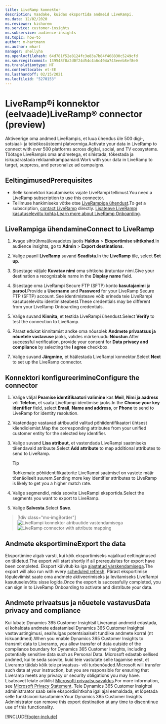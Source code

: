 ```yaml
---
title: LiveRamp konnektor
description: Vaadake, kuidas eksportida andmeid LiveRampi.
ms.date: 12/02/2020
ms.reviewer: kishorem
ms.service: customer-insights
ms.subservice: audience-insights
ms.topic: how-to
author: m-hartmann
ms.author: mhart
manager: shellyha
ms.openlocfilehash: 64d781f52e8124fc3e83a7b84f468830c5249cfd
ms.sourcegitcommit: 139548f8a2d0f24d54c4a6c404a743eeeb8ef8e0
ms.translationtype: HT
ms.contentlocale: et-EE
ms.lasthandoff: 02/15/2021
ms.locfileid: "5270153"
---
```

# <a name="liverampreg-connector-preview"></a><span data-ttu-id="386c1-103">LiveRamp&reg;i konnektor (eelvaade)</span><span class="sxs-lookup"><span data-stu-id="386c1-103">LiveRamp&reg; connector (preview)</span></span>

<span data-ttu-id="386c1-104">Aktiveerige oma andmed LiveRampis, et luua ühendus üle 500 digi-, sotsiaal- ja teleökosüsteemi platvormiga.</span><span class="sxs-lookup"><span data-stu-id="386c1-104">Activate your data in LiveRamp to connect with over 500 platforms across digital, social, and TV ecosystems.</span></span> <span data-ttu-id="386c1-105">Töötage LiveRampis oma andmetega, et sihistada, tõkestada ja isikupärastada reklaamikampaaniaid.</span><span class="sxs-lookup"><span data-stu-id="386c1-105">Work with your data in LiveRamp to target, suppress, and personalize ad campaigns.</span></span>

## <a name="prerequisites"></a><span data-ttu-id="386c1-106">Eeltingimused</span><span class="sxs-lookup"><span data-stu-id="386c1-106">Prerequisites</span></span>

- <span data-ttu-id="386c1-107">Selle konnektori kasutamiseks vajate LiveRampi tellimust.</span><span class="sxs-lookup"><span data-stu-id="386c1-107">You need a LiveRamp subscription to use this connector.</span></span>
- <span data-ttu-id="386c1-108">Tellimuse hankimiseks võtke otse [LiveRampiga ühendust](https://liveramp.com/contact/).</span><span class="sxs-lookup"><span data-stu-id="386c1-108">To get a subscription, [contact LiveRamp](https://liveramp.com/contact/) directly.</span></span> <span data-ttu-id="386c1-109">[Lisateave LiveRampi kasutuselevõtu kohta](https://liveramp.com/our-platform/data-onboarding/).</span><span class="sxs-lookup"><span data-stu-id="386c1-109">[Learn more about LiveRamp Onboarding](https://liveramp.com/our-platform/data-onboarding/).</span></span>

## <a name="connect-to-liveramp"></a><span data-ttu-id="386c1-110">LiveRampiga ühendamine</span><span class="sxs-lookup"><span data-stu-id="386c1-110">Connect to LiveRamp</span></span>

1. <span data-ttu-id="386c1-111">Avage sihtrühmaülevaadetes jaotis **Haldus** > **Eksportimise sihtkohad**.</span><span class="sxs-lookup"><span data-stu-id="386c1-111">In audience insights, go to **Admin** > **Export destinations**.</span></span>

1. <span data-ttu-id="386c1-112">Valige paanil **LiveRamp** suvand **Seadista**.</span><span class="sxs-lookup"><span data-stu-id="386c1-112">In the **LiveRamp** tile, select **Set up**.</span></span>

1. <span data-ttu-id="386c1-113">Sisestage väljale **Kuvatav nimi** oma sihtkoha äratuntav nimi.</span><span class="sxs-lookup"><span data-stu-id="386c1-113">Give your destination a recognizable name in the **Display name** field.</span></span>

1. <span data-ttu-id="386c1-114">Sisestage oma LiveRampi Secure FTP (SFTP) konto **kasutajanimi** ja **parool**.</span><span class="sxs-lookup"><span data-stu-id="386c1-114">Provide a **Username** and **Password** for your LiveRamp Secure FTP (SFTP) account.</span></span>
<span data-ttu-id="386c1-115">See identimisteave võib erineda teie LiveRampi kasutuselevõtu identimisteabest.</span><span class="sxs-lookup"><span data-stu-id="386c1-115">These credentials may be different from your LiveRamp Onboarding credentials.</span></span>

1. <span data-ttu-id="386c1-116">Valige suvand **Kinnita**, et testida LiveRampi ühendust.</span><span class="sxs-lookup"><span data-stu-id="386c1-116">Select **Verify** to test the connection to LiveRamp.</span></span>

1. <span data-ttu-id="386c1-117">Pärast edukat kinnitamist andke oma nõusolek **Andmete privaatsus ja nõuetele vastavuse** jaoks, valides märkeruudu **Nõustun**.</span><span class="sxs-lookup"><span data-stu-id="386c1-117">After successful verification, provide your consent for **Data privacy and compliance** by selecting the **I agree** checkbox.</span></span>

1. <span data-ttu-id="386c1-118">Valige suvand **Järgmine**, et häälestada LiveRampi konnektor.</span><span class="sxs-lookup"><span data-stu-id="386c1-118">Select **Next** to set up the LiveRamp connector.</span></span>

## <a name="configure-the-connector"></a><span data-ttu-id="386c1-119">Konnektori konfigureerimine</span><span class="sxs-lookup"><span data-stu-id="386c1-119">Configure the connector</span></span>

1. <span data-ttu-id="386c1-120">Valige väljal **Peamise identifikaatori valimine** kas **Meil**, **Nimi ja aadress** või **Telefon**, et saata LiveRampi identimise jaoks.</span><span class="sxs-lookup"><span data-stu-id="386c1-120">In the **Choose your key identifier** field, select **Email**,  **Name and address**, or **Phone** to send to LiveRamp for identity resolution.</span></span>

1. <span data-ttu-id="386c1-121">Vastendage vastavad atribuudid valitud põhiidentifikaatori ühtsest kliendiolemist.</span><span class="sxs-lookup"><span data-stu-id="386c1-121">Map the corresponding attributes from your unified customer entity for the selected key identifier.</span></span>

1. <span data-ttu-id="386c1-122">Valige suvand **Lisa atribuut**, et vastendada LiveRampi saatmiseks täiendavaid atribuute.</span><span class="sxs-lookup"><span data-stu-id="386c1-122">Select **Add attribute** to map additional attributes to send to LiveRamp.</span></span>

   > [!TIP]
   > <span data-ttu-id="386c1-123">Rohkemate põhiidentifikaatorite LiveRampi saatmisel on vastete määr tõenäoliselt suurem.</span><span class="sxs-lookup"><span data-stu-id="386c1-123">Sending more key identifier attributes to LiveRamp is likely to get you a higher match rate.</span></span>

1. <span data-ttu-id="386c1-124">Valige segmendid, mida soovite LiveRampi eksportida.</span><span class="sxs-lookup"><span data-stu-id="386c1-124">Select the segments you want to export to LiveRamp.</span></span>

1. <span data-ttu-id="386c1-125">Valige **Salvesta**.</span><span class="sxs-lookup"><span data-stu-id="386c1-125">Select **Save**.</span></span>

> [!div class="mx-imgBorder"]
> <span data-ttu-id="386c1-126">![LiveRampi konnektor atribuutide vastendamisega](media/export-liveramp-segments.png "LiveRampi konnektor atribuutide vastendamisega")</span><span class="sxs-lookup"><span data-stu-id="386c1-126">![LiveRamp connector with attribute mapping](media/export-liveramp-segments.png "LiveRamp connector with attribute mapping")</span></span>

## <a name="export-the-data"></a><span data-ttu-id="386c1-127">Andmete eksportimine</span><span class="sxs-lookup"><span data-stu-id="386c1-127">Export the data</span></span>

<span data-ttu-id="386c1-128">Eksportimine algab varsti, kui kõik eksportimiseks vajalikud eeltingimused on täidetud.</span><span class="sxs-lookup"><span data-stu-id="386c1-128">The export will start shortly if all prerequisites for export have been completed.</span></span> <span data-ttu-id="386c1-129">Eksport käivitub ka iga [ajastatud värskendamisega](system.md#schedule-tab).</span><span class="sxs-lookup"><span data-stu-id="386c1-129">The export will also run with every [scheduled refresh](system.md#schedule-tab).</span></span>
<span data-ttu-id="386c1-130">Pärast eksportimise lõpuleviimist saate oma andmete aktiveerimiseks ja levitamiseks LiveRampi kasutuselevõttu sisse logida.</span><span class="sxs-lookup"><span data-stu-id="386c1-130">Once the export is successfully completed, you can sign in to LiveRamp Onboarding to activate and distribute your data.</span></span>

## <a name="data-privacy-and-compliance"></a><span data-ttu-id="386c1-131">Andmete privaatsus ja nõuetele vastavus</span><span class="sxs-lookup"><span data-stu-id="386c1-131">Data privacy and compliance</span></span>

<span data-ttu-id="386c1-132">Kui lubate Dynamics 365 Customer Insightsil Liverampi andmeid edastada, ei kohaldata andmete edastamisel Dynamics 365 Customer Insightsi vastavustingimusi, sealhulgas potentsiaalselt tundlike andmete korral (nt isikuandmed).</span><span class="sxs-lookup"><span data-stu-id="386c1-132">When you enable Dynamics 365 Customer Insights to transmit data to Liveramp, you allow transfer of data outside of the compliance boundary for Dynamics 365 Customer Insights, including potentially sensitive data such as Personal Data.</span></span> <span data-ttu-id="386c1-133">Microsoft edastab sellised andmed, kui te seda soovite, kuid teie vastutate selle tagamise eest, et Liveramp täidab kõik teie privaatsus- või turbenõuded.</span><span class="sxs-lookup"><span data-stu-id="386c1-133">Microsoft will transfer such data at your instruction, but you are responsible for ensuring that Liveramp meets any privacy or security obligations you may have.</span></span> <span data-ttu-id="386c1-134">Lisateavet leiate artiklist [Microsofti privaatsusavaldus](https://go.microsoft.com/fwlink/?linkid=396732).</span><span class="sxs-lookup"><span data-stu-id="386c1-134">For more information, see [Microsoft Privacy Statement](https://go.microsoft.com/fwlink/?linkid=396732).</span></span>
<span data-ttu-id="386c1-135">Teie Dynamics 365 Customer Insightsi administraator saab selle ekspordisihtkoha igal ajal eemaldada, et lõpetada selle funktsiooni kasutamine.</span><span class="sxs-lookup"><span data-stu-id="386c1-135">Your Dynamics 365 Customer Insights Administrator can remove this export destination at any time to discontinue use of this functionality.</span></span>

[!INCLUDE[footer-include](../includes/footer-banner.md)]